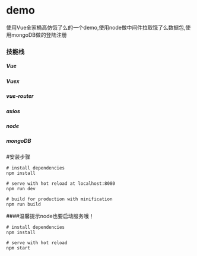 # demo
使用Vue全家桶高仿饿了么的一个demo,使用node做中间件拉取饿了么数据包,使用mongoDB做的登陆注册

### 技能栈
##### Vue
##### Vuex
##### vue-router
##### axios
##### node
##### mongoDB


#安装步骤
```
# install dependencies
npm install

# serve with hot reload at localhost:8080
npm run dev

# build for production with minification
npm run build
```
####温馨提示node也要启动服务哦！
```
# install dependencies
npm install

# serve with hot reload
npm start

```

